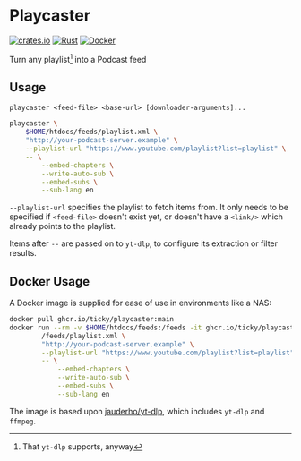 # Playcaster

[![crates.io](https://img.shields.io/crates/v/playcaster.svg)](https://crates.io/crates/playcaster) [![Rust](https://github.com/ticky/playcaster/actions/workflows/rust.yml/badge.svg)](https://github.com/ticky/playcaster/actions/workflows/rust.yml) [![Docker](https://github.com/ticky/playcaster/actions/workflows/docker-publish.yml/badge.svg)](https://github.com/ticky/playcaster/actions/workflows/docker-publish.yml)

Turn any playlist[^1] into a Podcast feed

## Usage

`playcaster <feed-file> <base-url> [downloader-arguments]...`

```sh
playcaster \
	$HOME/htdocs/feeds/playlist.xml \
	"http://your-podcast-server.example" \
	--playlist-url "https://www.youtube.com/playlist?list=playlist" \
	-- \
		--embed-chapters \
		--write-auto-sub \
		--embed-subs \
		--sub-lang en
```

`--playlist-url` specifies the playlist to fetch items from. It only needs to be specified if `<feed-file>` doesn't exist yet, or doesn't have a `<link/>` which already points to the playlist.

Items after `--` are passed on to `yt-dlp`, to configure its extraction or filter results.

## Docker Usage

A Docker image is supplied for ease of use in environments like a NAS:

```sh
docker pull ghcr.io/ticky/playcaster:main
docker run --rm -v $HOME/htdocs/feeds:/feeds -it ghcr.io/ticky/playcaster:main \
		/feeds/playlist.xml \
		"http://your-podcast-server.example" \
		--playlist-url "https://www.youtube.com/playlist?list=playlist" \
		-- \
			--embed-chapters \
			--write-auto-sub \
			--embed-subs \
			--sub-lang en
```

The image is based upon [jauderho/yt-dlp](https://hub.docker.com/r/jauderho/yt-dlp), which includes `yt-dlp` and `ffmpeg`.

[^1]: That `yt-dlp` supports, anyway

